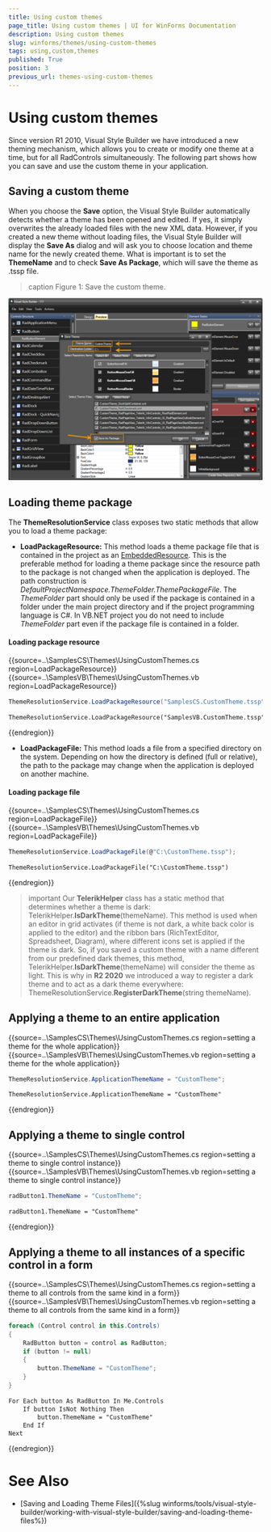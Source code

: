 ```yaml
---
title: Using custom themes
page_title: Using custom themes | UI for WinForms Documentation
description: Using custom themes
slug: winforms/themes/using-custom-themes
tags: using,custom,themes
published: True
position: 3
previous_url: themes-using-custom-themes
---
```


# Using custom themes

Since version R1 2010, Visual Style Builder we have introduced a new theming mechanism, which allows you to create or modify one theme at a time, but for all RadControls simultaneously. The following part shows how you can save and use the custom theme in your application.


## Saving a custom theme

When you choose the __Save__ option, the Visual Style Builder automatically detects whether a theme has been opened and edited. If yes, it simply overwrites the already loaded files with the new XML data. However, if you created a new theme without loading files, the Visual Style Builder will display the __Save As__ dialog and will ask you to choose location and theme name for the newly created theme. What is important is to set the __ThemeName__ and to check __Save As Package__, which will save the theme as .tssp file.

>caption Figure 1: Save the custom theme.

![themes-using-custom-themes](images/themes-using-custom-themes.png)

## Loading theme package

The __ThemeResolutionService__ class exposes two static methods that allow you to load a theme package:

* __LoadPackageResource:__ This method loads a theme package file that is contained in the project as an [EmbeddedResource](http://msdn.microsoft.com/en-us/library/0c6xyb66(VS.80).aspx). This is the preferable method for loading a theme package since the resource path to the package is not changed when the application is deployed. The path construction is *DefaultProjectNamespace.ThemeFolder.ThemePackageFile*. The *ThemeFolder* part should only be used if the package is contained in a folder under the main project directory and if the project programming language is C#. In VB.NET project you do not need to include *ThemeFolder* part even if the package file is contained in a folder.
            
#### Loading package resource

{{source=..\SamplesCS\Themes\UsingCustomThemes.cs region=LoadPackageResource}} 
{{source=..\SamplesVB\Themes\UsingCustomThemes.vb region=LoadPackageResource}} 

````C#
ThemeResolutionService.LoadPackageResource("SamplesCS.CustomTheme.tssp");

````
````VB.NET
ThemeResolutionService.LoadPackageResource("SamplesVB.CustomTheme.tssp")

````

{{endregion}} 

* __LoadPackageFile:__ This method loads a file from a specified directory on the system. Depending on how the directory is defined (full or relative), the path to the package may change when the application is deployed on another machine.

#### Loading package file

{{source=..\SamplesCS\Themes\UsingCustomThemes.cs region=LoadPackageFile}} 
{{source=..\SamplesVB\Themes\UsingCustomThemes.vb region=LoadPackageFile}} 

````C#
ThemeResolutionService.LoadPackageFile(@"C:\CustomTheme.tssp");

````
````VB.NET
ThemeResolutionService.LoadPackageFile("C:\CustomTheme.tssp")

````

{{endregion}} 

>important Our **TelerikHelper** class has a static method that determines whether a theme is dark: TelerikHelper.**IsDarkTheme**(themeName). This method is used when an editor in grid activates (if theme is not dark, a white back color is applied to the editor) and the ribbon bars (RichTextEditor, Spreadsheet, Diagram), where different icons set is applied if the theme is dark. So, if you saved a custom theme with a name different from our predefined dark themes, this method, TelerikHelper.**IsDarkTheme**(themeName) will consider the theme as light. This is why in **R2 2020** we introduced a way to register a dark theme and to act as a dark theme everywhere: ThemeResolutionService.**RegisterDarkTheme**(string themeName).

## Applying a theme to an entire application

{{source=..\SamplesCS\Themes\UsingCustomThemes.cs region=setting a theme for the whole application}} 
{{source=..\SamplesVB\Themes\UsingCustomThemes.vb region=setting a theme for the whole application}} 

````C#
ThemeResolutionService.ApplicationThemeName = "CustomTheme";

````
````VB.NET
ThemeResolutionService.ApplicationThemeName = "CustomTheme"

````

{{endregion}} 

## Applying a theme to single control

{{source=..\SamplesCS\Themes\UsingCustomThemes.cs region=setting a theme to single control instance}} 
{{source=..\SamplesVB\Themes\UsingCustomThemes.vb region=setting a theme to single control instance}} 

````C#
radButton1.ThemeName = "CustomTheme";

````
````VB.NET
radButton1.ThemeName = "CustomTheme"

````

{{endregion}} 

## Applying a theme to all instances of a specific control in a form

{{source=..\SamplesCS\Themes\UsingCustomThemes.cs region=setting a theme to all controls from the same kind in a form}} 
{{source=..\SamplesVB\Themes\UsingCustomThemes.vb region=setting a theme to all controls from the same kind in a form}} 

````C#
foreach (Control control in this.Controls)
{
    RadButton button = control as RadButton;
    if (button != null)
    {
        button.ThemeName = "CustomTheme";
    }
}

````
````VB.NET
For Each button As RadButton In Me.Controls
    If button IsNot Nothing Then
        button.ThemeName = "CustomTheme"
    End If
Next

````

{{endregion}} 

# See Also

 * [Saving and Loading Theme Files]({%slug winforms/tools/visual-style-builder/working-with-visual-style-builder/saving-and-loading-theme-files%})
